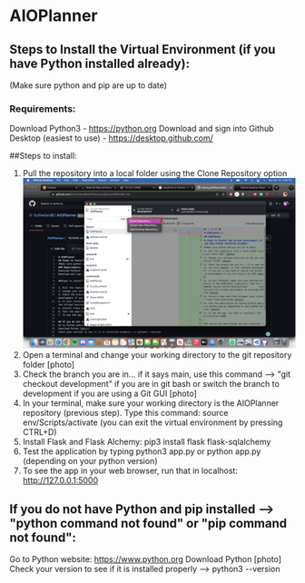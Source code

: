 # AIOPlanner
## Steps to Install the Virtual Environment (if you have Python installed already):
(Make sure python and pip are up to date)
### Requirements:
Download Python3 - https://python.org
Download and sign into Github Desktop (easiest to use) - https://desktop.github.com/

##Steps to install:

1. Pull the repository into a local folder using the Clone Repository option ![photo1](githubTutorial/cloneRepoOption.png)
2. Open a terminal and change your working directory to the git repository folder [photo]
3. Check the branch you are in... if it says main, use this command --> "git checkout development" if you are in git bash or switch the branch to development if you are using a Git GUI [photo]
4. In your terminal, make sure your working directory is the AIOPlanner repository (previous step). Type this command: source env/Scripts/activate         (you can exit the virtual environment by pressing CTRL+D) 
5. Install Flask and Flask Alchemy: pip3 install flask flask-sqlalchemy 
6. Test the application by typing python3 app.py or python app.py (depending on your python version) 
7. To see the app in your web browser, run that in localhost: http://127.0.0.1:5000

## If you do not have Python and pip installed --> "python command not found" or "pip command not found":
Go to Python website: https://www.python.org
Download Python [photo]
Check your version to see if it is installed properly --> python3 --version

